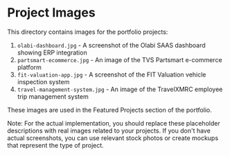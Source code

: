# Project Images

This directory contains images for the portfolio projects:

1. `olabi-dashboard.jpg` - A screenshot of the Olabi SAAS dashboard showing ERP integration
2. `partsmart-ecommerce.jpg` - An image of the TVS Partsmart e-commerce platform
3. `fit-valuation-app.jpg` - A screenshot of the FIT Valuation vehicle inspection system
4. `travel-management-system.jpg` - An image of the TravelXMRC employee trip management system

These images are used in the Featured Projects section of the portfolio.

Note: For the actual implementation, you should replace these placeholder descriptions with real images related to your projects. If you don't have actual screenshots, you can use relevant stock photos or create mockups that represent the type of project.

